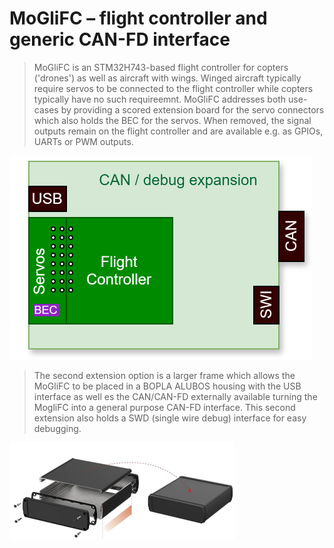 # MoGliFC – flight controller and generic CAN-FD interface
> MoGliFC is an STM32H743-based flight controller for copters ('drones') as well as aircraft with wings.
> Winged aircraft typically require servos to be connected to the flight controller while copters
> typically have no such requireemnt. MoGliFC addresses both use-cases by providing a scored extension board
> for the servo connectors which also holds the BEC for the servos. When removed, the signal outputs remain
> on the flight controller and are available e.g. as GPIOs, UARTs or PWM outputs.

![PCB mechanical concept](PCB_concept.svg "PCB mechanical concept")

> The second extension option is a larger frame which allows the MoGliFC to be placed in a BOPLA ALUBOS housing
> with the USB interface as well es the CAN/CAN-FD externally available turning the MogliFC into a general
> purpose CAN-FD interface. This second extension also holds a SWD (single wire debug) interface for easy debugging.

![BOPLA ALUBOS housing](BOPLA_ALUBOS.png "BOPLA ALUBOS housing")
